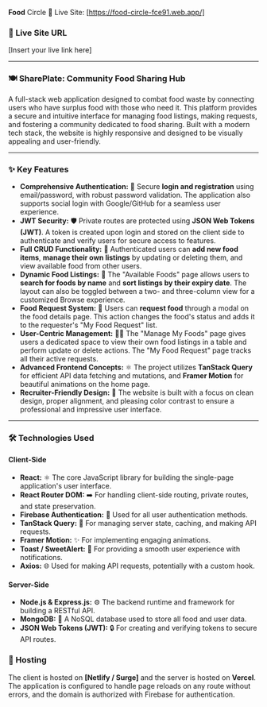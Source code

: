 

**Food** Circle 🍎
Live Site: [https://food-circle-fce91.web.app/]
### 🚀 Live Site URL

[Insert your live link here]

---

### 🍽️ SharePlate: Community Food Sharing Hub

A full-stack web application designed to combat food waste by connecting users who have surplus food with those who need it. This platform provides a secure and intuitive interface for managing food listings, making requests, and fostering a community dedicated to food sharing. Built with a modern tech stack, the website is highly responsive and designed to be visually appealing and user-friendly.

---

### ✨ Key Features

* **Comprehensive Authentication:** 🔑 Secure **login and registration** using email/password, with robust password validation. The application also supports social login with Google/GitHub for a seamless user experience.
* **JWT Security:** 🛡️ Private routes are protected using **JSON Web Tokens (JWT)**. A token is created upon login and stored on the client side to authenticate and verify users for secure access to features.
* **Full CRUD Functionality:** 📝 Authenticated users can **add new food items**, **manage their own listings** by updating or deleting them, and view available food from other users.
* **Dynamic Food Listings:** 🔎 The "Available Foods" page allows users to **search for foods by name** and **sort listings by their expiry date**. The layout can also be toggled between a two- and three-column view for a customized Browse experience.
* **Food Request System:** 🛒 Users can **request food** through a modal on the food details page. This action changes the food's status and adds it to the requester's "My Food Request" list.
* **User-Centric Management:** 🧑‍💻 The "Manage My Foods" page gives users a dedicated space to view their own food listings in a table and perform update or delete actions. The "My Food Request" page tracks all their active requests.
* **Advanced Frontend Concepts:** ⚛️ The project utilizes **TanStack Query** for efficient API data fetching and mutations, and **Framer Motion** for beautiful animations on the home page.
* **Recruiter-Friendly Design:** 🎨 The website is built with a focus on clean design, proper alignment, and pleasing color contrast to ensure a professional and impressive user interface.

---

### 🛠️ Technologies Used

#### **Client-Side**

* **React:** ⚛️ The core JavaScript library for building the single-page application's user interface.
* **React Router DOM:** ➡️ For handling client-side routing, private routes, and state preservation.
* **Firebase Authentication:** 🔐 Used for all user authentication methods.
* **TanStack Query:** 🚀 For managing server state, caching, and making API requests.
* **Framer Motion:** ✨ For implementing engaging animations.
* **Toast / SweetAlert:** 🔔 For providing a smooth user experience with notifications.
* **Axios:** 🌐 Used for making API requests, potentially with a custom hook.

#### **Server-Side**

* **Node.js & Express.js:** ⚙️ The backend runtime and framework for building a RESTful API.
* **MongoDB:** 📂 A NoSQL database used to store all food and user data.
* **JSON Web Tokens (JWT):** 🔒 For creating and verifying tokens to secure API routes.


### 🚀 Hosting

The client is hosted on **[Netlify / Surge]** and the server is hosted on **Vercel**. The application is configured to handle page reloads on any route without errors, and the domain is authorized with Firebase for authentication.
